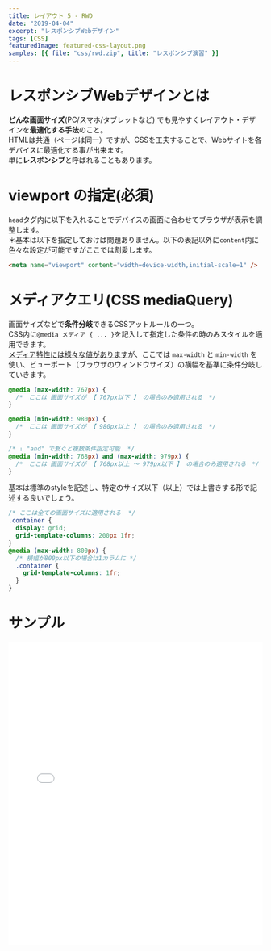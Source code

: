 ```yaml
---
title: レイアウト 5 - RWD
date: "2019-04-04"
excerpt: "レスポンシブWebデザイン"
tags: [CSS]
featuredImage: featured-css-layout.png
samples: [{ file: "css/rwd.zip", title: "レスポンシブ演習" }]
---
```


# レスポンシブWebデザインとは

**どんな画面サイズ**(PC/スマホ/タブレットなど) でも見やすくレイアウト・デザインを**最適化する手法**のこと。  
HTMLは共通（ページは同一）ですが、CSSを工夫することで、Webサイトを各デバイスに最適化する事が出来ます。  
単に**レスポンシブ**と呼ばれることもあります。

# viewport の指定(必須)

`head`タグ内に以下を入れることでデバイスの画面に合わせてブラウザが表示を調整します。  
 ＊基本は以下を指定しておけば問題ありません。以下の表記以外に`content`内に色々な設定が可能ですがここでは割愛します。

```html
<meta name="viewport" content="width=device-width,initial-scale=1" />
```

# メディアクエリ(CSS mediaQuery)

画面サイズなどで**条件分岐**できるCSSアットルールの一つ。  
CSS内に`@media メディア { ... }`を記入して指定した条件の時のみスタイルを適用できます。  
[メディア特性には様々な値があります](https://developer.mozilla.org/ja/docs/Web/CSS/CSS_media_queries/Using_media_queries)が、ここでは `max-width` と `min-width` を使い、ビューポート（ブラウザのウィンドウサイズ）の横幅を基準に条件分岐していきます。

```css
@media (max-width: 767px) {
  /*　ここは 画面サイズが 【 767px以下 】 の場合のみ適用される　*/
}

@media (min-width: 980px) {
  /*　ここは 画面サイズが 【 980px以上 】 の場合のみ適用される　*/
}

/* ↓ "and" で繋ぐと複数条件指定可能  */
@media (min-width: 768px) and (max-width: 979px) {
  /*　ここは 画面サイズが 【 768px以上 〜 979px以下 】 の場合のみ適用される　*/
}
```

基本は標準のstyleを記述し、特定のサイズ以下（以上）では上書きする形で記述する良いでしょう。

```css
/* ここは全ての画面サイズに適用される  */
.container {
  display: grid;
  grid-template-columns: 200px 1fr;
}
@media (max-width: 800px) {
  /* 横幅が800px以下の場合は1カラムに */
  .container {
    grid-template-columns: 1fr;
  }
}
```

# サンプル　

<iframe height="600" style="width: 100%;" scrolling="no" title="MediaQuery - example" src="//codepen.io/RsakaiForEducation/embed/ajOpZw/?height=265&theme-id=dark&default-tab=css,result" frameborder="no" allowtransparency="true" allowfullscreen="true">
  See the Pen <a href='https://codepen.io/RsakaiForEducation/pen/ajOpZw/'>MediaQuery - example</a> by R Sakai
  (<a href='https://codepen.io/RsakaiForEducation'>@RsakaiForEducation</a>) on <a href='https://codepen.io'>CodePen</a>.
</iframe>
